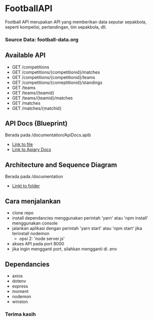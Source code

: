 # FootballAPI 

Football API merupakan API yang memberikan data seputar sepakbola, seperti kompetisi, pertandingan, tim sepakbola, dll. 
### Source Data: football-data.org

## Available API
- GET /competitions
- GET /competitions/{competitionid}/matches
- GET /competitions/{competitionid}/teams
- GET /competitions/{comeptitionid}/standings
- GET /teams
- GET /teams/{teamid}
- GET /teams/{teamid}/matches
- GET /matches
- GET /matches/{matchid}

## API Docs (Blueprint)
Berada pada /documentation/ApiDocs.apib
+ [Link to file](https://github.com/andikaadhi/FootballAPI/blob/master/documentation/ApiDocs.apib)
+ [Link to Apiary Docs](https://footballrestapi.docs.apiary.io)

## Architecture and Sequence Diagram 
Berada pada /documentation
+ [Linkt to folder](https://github.com/andikaadhi/FootballAPI/blob/master/documentation)


## Cara menjalankan
+ clone repo
+ install dependancies menggunakan perintah 'yarn' atau 'npm install' menggunakan console
+ jalankan aplikasi dengan perintah 'yarn start' atau 'npm start' jika terinstall nodemon
   - opsi 2: 'node server.js'
+ akses API pada port 8000
+ jika ingin mengganti port, silahkan mengganti di .env

## Dependancies
+ axios
+ dotenv
+ express
+ moment
+ nodemon
+ winston

### Terima kasih
